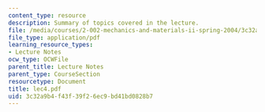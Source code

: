 ```yaml
---
content_type: resource
description: Summary of topics covered in the lecture.
file: /media/courses/2-002-mechanics-and-materials-ii-spring-2004/3c32a9b4f43f39f26ec9bd41bd0828b7_lec4.pdf
file_type: application/pdf
learning_resource_types:
- Lecture Notes
ocw_type: OCWFile
parent_title: Lecture Notes
parent_type: CourseSection
resourcetype: Document
title: lec4.pdf
uid: 3c32a9b4-f43f-39f2-6ec9-bd41bd0828b7
---
```

